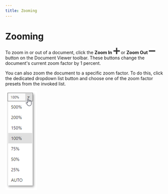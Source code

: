 ```yaml
---
title: Zooming
---
```

# Zooming
To zoom in or out of a document, click the **Zoom In** ![web-designer-main-toolbar-zoom-in](../../../../images/Img24546.png) or **Zoom Out** ![web-designer-main-toolbar-zoom-out](../../../../images/Img24547.png)
 button on the Document Viewer toolbar. These buttons change the document's current zoom factor by 1 percent.

You can also zoom the document to a specific zoom factor. To do this, click the dedicated dropdown list button and choose one of the zoom factor presets from the invoked list.

![EUD_HTML5DV_ZoomDropdown](../../../../images/Img121845.png)
